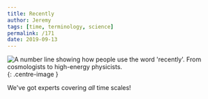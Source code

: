 ```yaml
---
title: Recently
author: Jeremy
tags: [time, terminology, science]
permalink: /171
date: 2019-09-13
---
```


![A number line showing how people use the word 'recently'. From cosmologists to high-energy physicists.](https://res.cloudinary.com/dh3hm8pb7/image/upload/c_scale,q_auto:best/v1535842782/Handwaving/Published/Recently.png){: .centre-image }

We've got experts covering *all* time scales!

